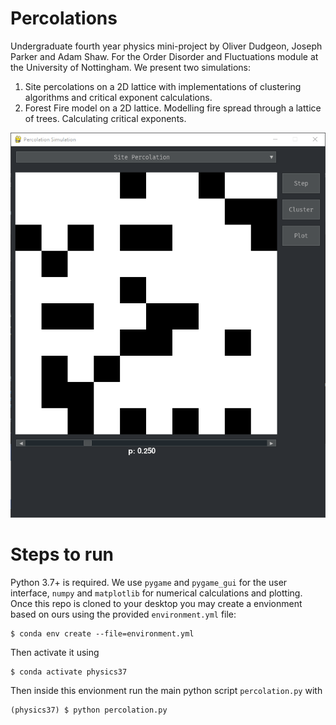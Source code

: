 # Percolations

Undergraduate fourth year physics mini-project by Oliver Dudgeon, Joseph Parker and Adam Shaw. For the Order Disorder and Fluctuations module at the University of Nottingham. We present two simulations: 

1. Site percolations on a 2D lattice with implementations of clustering algorithms and critical exponent calculations. 
2. Forest Fire model on a 2D lattice. Modelling fire spread through a lattice of trees. Calculating critical exponents. 

![Screenshot of the application](https://github.com/OliverDudgeon/percolations/blob/main/readmephoto.png)

# Steps to run

Python 3.7+ is required. We use `pygame` and `pygame_gui` for the user interface, `numpy` and `matplotlib` for numerical calculations and plotting. Once this repo is cloned to your desktop you may create a envionment based on ours using the provided `environment.yml` file:

```console
$ conda env create --file=environment.yml
```

Then activate it using

```console
$ conda activate physics37
```

Then inside this envionment run the main python script `percolation.py` with

```console
(physics37) $ python percolation.py
```
